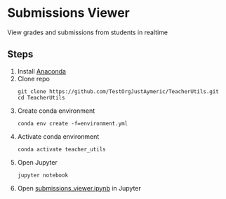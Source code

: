 # Submissions Viewer
View grades and submissions from students in realtime
## Steps
1. Install [Anaconda](https://www.anaconda.com/products/individual)
2. Clone repo
    ```
    git clone https://github.com/TestOrgJustAymeric/TeacherUtils.git
    cd TeacherUtils
    ```
3. Create conda environment
    ```
    conda env create -f=environment.yml
    ```
4. Activate conda environment
    ```
    conda activate teacher_utils
    ```
5. Open Jupyter
    ```
   jupyter notebook
   ```
6. Open [submissions_viewer.ipynb](submissions_viewer.ipynb) in Jupyter
